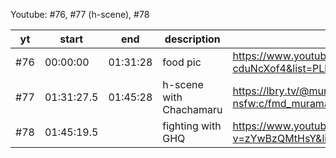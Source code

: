 Youtube: #76, #77 (h-scene), #78

| yt   | start      | end      | description             | link
| ---- | ---        | ---      | --------------          | -----------
| \#76 | 00:00:00   | 01:31:28 | food pic                | https://www.youtube.com/watch?v=h-cduNcXof4&list=PLlRk_Elz9MdaZRPMCMZyAXNt3bGAQMBJZ
| \#77 | 01:31:27.5 | 01:45:28 | h-scene with Chachamaru | https://lbry.tv/@muramasa-vn-translation-nsfw:c/fmd_muramasa_77_nsfw_chachamaru:c
| \#78 | 01:45:19.5 |          | fighting with GHQ       | https://www.youtube.com/watch?v=zYwBzQMtHsY&list=PLlRk_Elz9MdaZRPMCMZyAXNt3bGAQMBJZ
